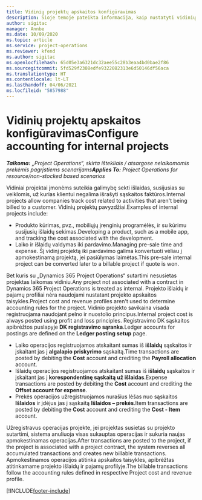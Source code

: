 ```yaml
---
title: Vidinių projektų apskaitos konfigūravimas
description: Šioje temoje pateikta informacija, kaip nustatyti vidinių projektų apskaitos praktikas naudojant „Project Operations“.
author: sigitac
manager: Annbe
ms.date: 10/09/2020
ms.topic: article
ms.service: project-operations
ms.reviewer: kfend
ms.author: sigitac
ms.openlocfilehash: 65d05e3a6321dc32aee55c28b3eaa4bd0bae2f86
ms.sourcegitcommit: 5fd529f2308edfe9322082313e6d50146df56aca
ms.translationtype: HT
ms.contentlocale: lt-LT
ms.lasthandoff: 04/06/2021
ms.locfileid: "5857988"
---
```

# <a name="configure-accounting-for-internal-projects"></a><span data-ttu-id="02b1d-103">Vidinių projektų apskaitos konfigūravimas</span><span class="sxs-lookup"><span data-stu-id="02b1d-103">Configure accounting for internal projects</span></span>

<span data-ttu-id="02b1d-104">_**Taikoma:** „Project Operations“, skirta ištekliais / atsargose nelaikomomis prekėmis pagrįstiems scenarijams_</span><span class="sxs-lookup"><span data-stu-id="02b1d-104">_**Applies To:** Project Operations for resource/non-stocked based scenarios_</span></span>

<span data-ttu-id="02b1d-105">Vidiniai projektai įmonėms suteikia galimybę sekti išlaidas, susijusias su veiklomis, už kurias klientui negalima išrašyti sąskaitos faktūros.</span><span class="sxs-lookup"><span data-stu-id="02b1d-105">Internal projects allow companies track cost related to activities that aren't being billed to a customer.</span></span> <span data-ttu-id="02b1d-106">Vidinių projektų pavyzdžiai.</span><span class="sxs-lookup"><span data-stu-id="02b1d-106">Examples of internal projects include:</span></span>

- <span data-ttu-id="02b1d-107">Produkto kūrimas, pvz., mobiliųjų įrenginių programėlės, ir su kūrimu susijusių išlaidų sekimas.</span><span class="sxs-lookup"><span data-stu-id="02b1d-107">Developing a product, such as a mobile app, and tracking the cost associated with the development.</span></span>
- <span data-ttu-id="02b1d-108">Laiko ir išlaidų valdymas iki pardavimo.</span><span class="sxs-lookup"><span data-stu-id="02b1d-108">Managing pre-sale time and expense.</span></span> <span data-ttu-id="02b1d-109">Šį vidinį projektą iki pardavimo galima konvertuoti vėliau į apmokestinamą projektą, jei pasiūlymas laimėtas.</span><span class="sxs-lookup"><span data-stu-id="02b1d-109">This pre-sale internal project can be converted later to a billable project if quote is won.</span></span>

<span data-ttu-id="02b1d-110">Bet kuris su „Dynamics 365 Project Operations“ sutartimi nesusietas projektas laikomas vidiniu.</span><span class="sxs-lookup"><span data-stu-id="02b1d-110">Any project not associated with a contract in Dynamics 365 Project Operations is treated as internal.</span></span> <span data-ttu-id="02b1d-111">Projekto išlaidų ir pajamų profiliai nėra naudojami nustatant projekto apskaitos taisykles.</span><span class="sxs-lookup"><span data-stu-id="02b1d-111">Project cost and revenue profiles aren't used to determine accounting rules for the project.</span></span> <span data-ttu-id="02b1d-112">Vidinio projekto savikaina visada registruojama naudojant pelno ir nuostolio principus.</span><span class="sxs-lookup"><span data-stu-id="02b1d-112">Internal project cost is always posted using profit and loss principles.</span></span> <span data-ttu-id="02b1d-113">Registravimo DK sąskaitos apibrėžtos puslapyje **DK registravimo sąranka**.</span><span class="sxs-lookup"><span data-stu-id="02b1d-113">Ledger accounts for postings are defined on the **Ledger posting setup** page.</span></span>

- <span data-ttu-id="02b1d-114">Laiko operacijos registruojamos atskaitant sumas iš **išlaidų** sąskaitos ir įskaitant jas į **algalapio priskyrimo** sąskaitą.</span><span class="sxs-lookup"><span data-stu-id="02b1d-114">Time transactions are posted by debiting the **Cost** account and crediting the **Payroll allocation** account.</span></span>
- <span data-ttu-id="02b1d-115">Išlaidų operacijos registruojamos atskaitant sumas iš **išlaidų** sąskaitos ir įskaitant jas į **korespondentinę sąskaitą už išlaidas**.</span><span class="sxs-lookup"><span data-stu-id="02b1d-115">Expense transactions are posted by debiting the **Cost** account and crediting the **Offset account for expense**.</span></span>
- <span data-ttu-id="02b1d-116">Prekės operacijos užregistruojamos nurašius lėšas nuo sąskaitos **Išlaidos** ir įdėjus jas į sąskaitą **Išlaidos – prekės**.</span><span class="sxs-lookup"><span data-stu-id="02b1d-116">Item transactions are posted by debiting the **Cost** account and crediting the **Cost - Item** account.</span></span>

<span data-ttu-id="02b1d-117">Užregistravus operacijas projekte, jei projektas susietas su projekto sutartimi, sistema anuliuoja visas sukauptas operacijas ir sukuria naujas apmokestinamas operacijas.</span><span class="sxs-lookup"><span data-stu-id="02b1d-117">After transactions are posted to the project, if the project is associated with a project contract, the system reverses all accumulated transactions and creates new billable transactions.</span></span> <span data-ttu-id="02b1d-118">Apmokestinamos operacijos atitinka apskaitos taisykles, apibrėžtas atitinkamame projekto išlaidų ir pajamų profilyje.</span><span class="sxs-lookup"><span data-stu-id="02b1d-118">The billable transactions follow the accounting rules defined in respective Project cost and revenue profile.</span></span>




[!INCLUDE[footer-include](../includes/footer-banner.md)]
